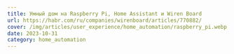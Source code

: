 ```yaml
---
title: Умный дом на Raspberry Pi, Home Assistant и Wiren Board
url: https://habr.com/ru/companies/wirenboard/articles/770882/
cover: /img/articles/user_experience/home_automation/raspberry_pi.webp
date: 2023-10-31
category: home_automation
---
```

